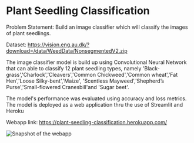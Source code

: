 # Plant Seedling Classification

Problem Statement: Build an image classifier which will classify the images of plant seedlings.

Dataset: https://vision.eng.au.dk/?download=/data/WeedData/NonsegmentedV2.zip

The image classifier model is build up using Convolutional Neural Network that can able to classify 12 plant seedling types, 
namely 'Black-grass','Charlock','Cleavers','Common Chickweed','Common wheat','Fat Hen','Loose Silky-bent','Maize',
'Scentless Mayweed','Shepherd’s Purse','Small-flowered Cranesbill'and 'Sugar beet'.

The model's performance was evaluated using accuracy and loss metrics. The model is deployed as a web application thru the use
of Streamlit and Heroku

Webapp link: https://plant-seedling-classification.herokuapp.com/

![Snapshot of the webapp](output.gif.gif) 

